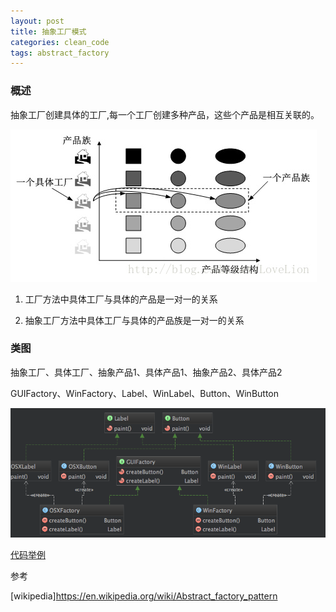 ```yaml
---
layout: post
title: 抽象工厂模式
categories: clean_code
tags: abstract_factory
---
```


### 概述

抽象工厂创建具体的工厂,每一个工厂创建多种产品，这些个产品是相互关联的。

![产品族](/images/design_pattern/abstract_factory.jpeg)

1.  工厂方法中具体工厂与具体的产品是一对一的关系

2.  抽象工厂方法中具体工厂与具体的产品族是一对一的关系

### 类图

抽象工厂、具体工厂、抽象产品1、具体产品1、抽象产品2、具体产品2

GUIFactory、WinFactory、Label、WinLabel、Button、WinButton

![类图](/images/design_pattern/abstract_factory.png)

[代码举例](https://github.com/lcj1992/learn/tree/master/java/designPattern/src/main/java/creational/abstractFactory)

参考

[wikipedia]<https://en.wikipedia.org/wiki/Abstract_factory_pattern>
